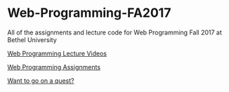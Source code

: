 # Web-Programming-FA2017
All of the assignments and lecture code for Web Programming Fall 2017 at Bethel University

[Web Programming Lecture Videos](https://www.youtube.com/playlist?list=PLar83IIzEy4pDiJODkKjhaj9jxI6Gqa1u)

[Web Programming Assignments](https://www.youtube.com/playlist?list=PLar83IIzEy4pGbqKB7G1QUKu-KAevy3Dy)

[Want to go on a quest?](http://thequest2017.azurewebsites.net/)
